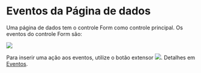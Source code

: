 # Eventos da Página de dados

Uma página de dados tem o controle Form como controle principal. Os eventos do controle Form são:

![](http://www.gvinci.com.br/manual/eventospagedados.zoom80.png)

Para inserir uma ação aos eventos, utilize o botão extensor ![](http://www.gvinci.com.br/manual/extensor-botao.png).  Detalhes em [Eventos](http://www.gvinci.com.br/manual/eventos2.htm).

